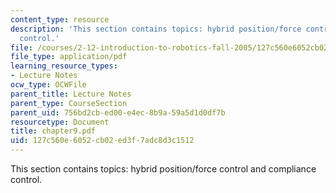 ```yaml
---
content_type: resource
description: 'This section contains topics: hybrid position/force control and compliance
  control.'
file: /courses/2-12-introduction-to-robotics-fall-2005/127c560e6052cb02ed3f7adc8d3c1512_chapter9.pdf
file_type: application/pdf
learning_resource_types:
- Lecture Notes
ocw_type: OCWFile
parent_title: Lecture Notes
parent_type: CourseSection
parent_uid: 756bd2cb-ed00-e4ec-8b9a-59a5d1d0df7b
resourcetype: Document
title: chapter9.pdf
uid: 127c560e-6052-cb02-ed3f-7adc8d3c1512
---
```

This section contains topics: hybrid position/force control and compliance control.

